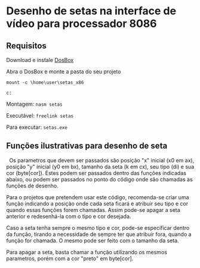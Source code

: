 # Desenho de setas na interface de vídeo para processador 8086

## Requisitos

Download e instale [DosBox](https://www.dosbox.com/)

Abra o DosBox e monte a pasta do seu projeto

`mount -c \home\user\setas_x86`

`c:`

Montagem: `nasm setas`

Executável: `freelink setas`

Para executar: `setas.exe`

## Funções ilustrativas para desenho de seta
   Os parametros que devem ser passados são posição "x" inicial (x0 em ax),
posição "y" inicial (y0 em bx), tamanho da seta (k em cx), seu tipo (di) e
sua cor (byte[cor]). Estes podem ser passados dentro das funções indicadas 
abaixo, ou podem ser passados no ponto do código onde são chamadas as 
funções de desenho.
   
   Para o projetos que pretendem usar este código, recomenda-se criar uma função indicando a posição onde cada seta ficará e 
atribuir seu tipo e cor quando essas funções forem chamadas. Assim pode-se 
apagar a seta anterior e redesenhá-la com o tipo e cor desejada.
   
   Caso a seta tenha sempre o mesmo tipo e cor, pode-se especificar dentro
da função, tirando a necessidade de sempre ter que atribuir fora, quando a
função for chamada. O mesmo pode ser feito com o tamanho da seta.
   
   Para apagar a seta, basta chamar a função utilizando os mesmos parametros,
porém com a cor "preto" em byte[cor].